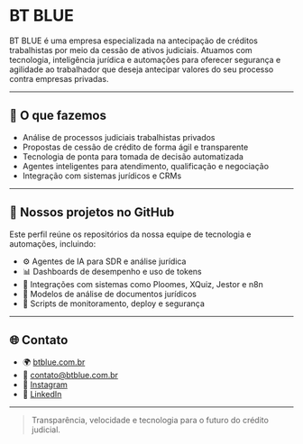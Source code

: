 # BT BLUE

BT BLUE é uma empresa especializada na antecipação de créditos trabalhistas por meio da cessão de ativos judiciais. Atuamos com tecnologia, inteligência jurídica e automações para oferecer segurança e agilidade ao trabalhador que deseja antecipar valores do seu processo contra empresas privadas.

---

## 💼 O que fazemos

- Análise de processos judiciais trabalhistas privados
- Propostas de cessão de crédito de forma ágil e transparente
- Tecnologia de ponta para tomada de decisão automatizada
- Agentes inteligentes para atendimento, qualificação e negociação
- Integração com sistemas jurídicos e CRMs

---

## 🚀 Nossos projetos no GitHub

Este perfil reúne os repositórios da nossa equipe de tecnologia e automações, incluindo:

- ⚙️ Agentes de IA para SDR e análise jurídica
- 📊 Dashboards de desempenho e uso de tokens
- 🔄 Integrações com sistemas como Ploomes, XQuiz, Jestor e n8n
- 🧠 Modelos de análise de documentos jurídicos
- 🔐 Scripts de monitoramento, deploy e segurança

---

## 🌐 Contato

- 🌍 [btblue.com.br](https://btcreditos.com.br)
- 📧 contato@btblue.com.br
- 📸 [Instagram](https://instagram.com/btcreditos)
- 💼 [LinkedIn](https://linkedin.com/company/btcreditos-filial)

---

> Transparência, velocidade e tecnologia para o futuro do crédito judicial.
